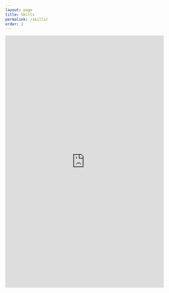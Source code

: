 ```yaml
---
layout: page
title: Skills
permalink: /skills/
order: 2
---
```


<iframe src="https://tancre.github.io/skills_graph/" style="width: 100%; height: 800px; border: none;"></iframe>